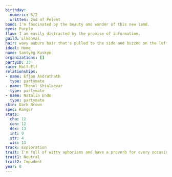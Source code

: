 ```yaml
---
birthday:
  numeric: 5/2
  written: 2nd of Pelent
bond: I'm fascinated by the beauty and wonder of this new land.
eyes: Purple
flaw: I am easily distracted by the promise of information.
guild: Elkenval
hair: wavy auburn hair that's pulled to the side and buzzed on the left
ideal: Home
name: Santyeg Kuskyn
organizations: []
partyID: 33
race: Half-Elf
relationships:
- name: Efjan Andrathath
  type: partymate
- name: Thenol Shialaevar
  type: partymate
- name: Natalia Endo
  type: partymate
skin: Dark Brown
spec: Ranger
stats:
  cha: 12
  con: 12
  dex: 13
  int: 9
  str: 4
  wis: 13
track: Exploration
trait: I'm full of witty aphorisms and have a proverb for every occasion.
trait1: Neutral
trait2: Impudent
year: 8
---
```

